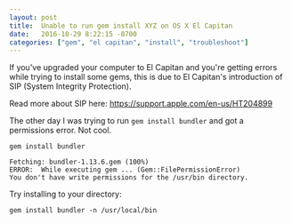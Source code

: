 ```yaml
---
layout: post
title:  Unable to run gem install XYZ on OS X El Capitan
date:   2016-10-29 8:22:15 -0700
categories: ["gem", "el capitan", "install", "troubleshoot"]
---
```


If you've upgraded your computer to El Capitan and you're getting errors while trying to install some gems, this is due to  El Capitan's introduction of SIP (System Integrity Protection).

Read more about SIP here: https://support.apple.com/en-us/HT204899

The other day I was trying to run `gem install bundler` and got a permissions error. Not cool.

```
gem install bundler

Fetching: bundler-1.13.6.gem (100%)
ERROR:  While executing gem ... (Gem::FilePermissionError)
You don't have write permissions for the /usr/bin directory.
```

Try installing to your directory: 

```
gem install bundler -n /usr/local/bin
```

